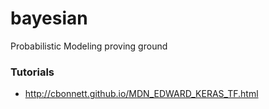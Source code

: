 # bayesian
Probabilistic Modeling proving ground

### Tutorials
* http://cbonnett.github.io/MDN_EDWARD_KERAS_TF.html

